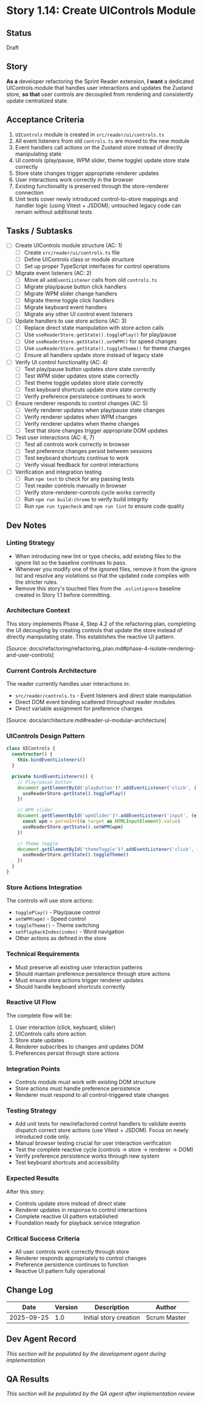 # Story 1.14: Create UIControls Module

## Status
Draft

## Story
**As a** developer refactoring the Sprint Reader extension,
**I want** a dedicated UIControls module that handles user interactions and updates the Zustand store,
**so that** user controls are decoupled from rendering and consistently update centralized state.

## Acceptance Criteria
1. `UIControls` module is created in `src/reader/ui/controls.ts`
2. All event listeners from old `controls.ts` are moved to the new module
3. Event handlers call actions on the Zustand store instead of directly manipulating state
4. UI controls (play/pause, WPM slider, theme toggle) update store state correctly
5. Store state changes trigger appropriate renderer updates
6. User interactions work correctly in the browser
7. Existing functionality is preserved through the store-renderer connection
8. Unit tests cover newly introduced control-to-store mappings and handler logic (using Vitest + JSDOM); untouched legacy code can remain without additional tests

## Tasks / Subtasks
- [ ] Create UIControls module structure (AC: 1)
  - [ ] Create `src/reader/ui/controls.ts` file
  - [ ] Define UIControls class or module structure
  - [ ] Set up proper TypeScript interfaces for control operations
- [ ] Migrate event listeners (AC: 2)
  - [ ] Move all `addEventListener` calls from old `controls.ts`
  - [ ] Migrate play/pause button click handlers
  - [ ] Migrate WPM slider change handlers
  - [ ] Migrate theme toggle click handlers
  - [ ] Migrate keyboard event handlers
  - [ ] Migrate any other UI control event listeners
- [ ] Update handlers to use store actions (AC: 3)
  - [ ] Replace direct state manipulation with store action calls
  - [ ] Use `useReaderStore.getState().togglePlay()` for play/pause
  - [ ] Use `useReaderStore.getState().setWPM()` for speed changes
  - [ ] Use `useReaderStore.getState().toggleTheme()` for theme changes
  - [ ] Ensure all handlers update store instead of legacy state
- [ ] Verify UI control functionality (AC: 4)
  - [ ] Test play/pause button updates store state correctly
  - [ ] Test WPM slider updates store state correctly
  - [ ] Test theme toggle updates store state correctly
  - [ ] Test keyboard shortcuts update store state correctly
  - [ ] Verify preference persistence continues to work
- [ ] Ensure renderer responds to control changes (AC: 5)
  - [ ] Verify renderer updates when play/pause state changes
  - [ ] Verify renderer updates when WPM changes
  - [ ] Verify renderer updates when theme changes
  - [ ] Test that store changes trigger appropriate DOM updates
- [ ] Test user interactions (AC: 6, 7)
  - [ ] Test all controls work correctly in browser
  - [ ] Test preference changes persist between sessions
  - [ ] Test keyboard shortcuts continue to work
  - [ ] Verify visual feedback for control interactions
- [ ] Verification and integration testing
  - [ ] Run `npm test` to check for any passing tests
  - [ ] Test reader controls manually in browser
  - [ ] Verify store-renderer-controls cycle works correctly
  - [ ] Run `npm run build:chrome` to verify build integrity
  - [ ] Run `npm run typecheck` and `npm run lint` to ensure code quality

## Dev Notes
### Linting Strategy
- When introducing new lint or type checks, add existing files to the ignore list so the baseline continues to pass.
- Whenever you modify one of the ignored files, remove it from the ignore list and resolve any violations so that the updated code complies with the stricter rules.
- Remove this story's touched files from the `.eslintignore` baseline created in Story 1.1 before committing.


### Architecture Context
This story implements Phase 4, Step 4.2 of the refactoring plan, completing the UI decoupling by creating controls that update the store instead of directly manipulating state. This establishes the reactive UI pattern.

[Source: docs/refactoring/refactoring_plan.md#phase-4-isolate-rendering-and-user-controls]

### Current Controls Architecture
The reader currently handles user interactions in:
- `src/reader/controls.ts` - Event listeners and direct state manipulation
- Direct DOM event binding scattered throughout reader modules
- Direct variable assignment for preference changes

[Source: docs/architecture.md#reader-ui-modular-architecture]

### UIControls Design Pattern
```typescript
class UIControls {
  constructor() {
    this.bindEventListeners()
  }

  private bindEventListeners() {
    // Play/pause button
    document.getElementById('playButton')?.addEventListener('click', () => {
      useReaderStore.getState().togglePlay()
    })

    // WPM slider
    document.getElementById('wpmSlider')?.addEventListener('input', (e) => {
      const wpm = parseInt((e.target as HTMLInputElement).value)
      useReaderStore.getState().setWPM(wpm)
    })

    // Theme toggle
    document.getElementById('themeToggle')?.addEventListener('click', () => {
      useReaderStore.getState().toggleTheme()
    })
  }
}
```

### Store Actions Integration
The controls will use store actions:
- `togglePlay()` - Play/pause control
- `setWPM(wpm)` - Speed control
- `toggleTheme()` - Theme switching
- `setPlaybackIndex(index)` - Word navigation
- Other actions as defined in the store

### Technical Requirements
- Must preserve all existing user interaction patterns
- Should maintain preference persistence through store actions
- Must ensure store actions trigger renderer updates
- Should handle keyboard shortcuts correctly

### Reactive UI Flow
The complete flow will be:
1. User interaction (click, keyboard, slider)
2. UIControls calls store action
3. Store state updates
4. Renderer subscribes to changes and updates DOM
5. Preferences persist through store actions

### Integration Points
- Controls module must work with existing DOM structure
- Store actions must handle preference persistence
- Renderer must respond to all control-triggered state changes

### Testing Strategy
- Add unit tests for new/refactored control handlers to validate events dispatch correct store actions (use Vitest + JSDOM). Focus on newly introduced code only.
- Manual browser testing crucial for user interaction verification
- Test the complete reactive cycle (controls → store → renderer → DOM)
- Verify preference persistence works through new system
- Test keyboard shortcuts and accessibility

### Expected Results
After this story:
- Controls update store instead of direct state
- Renderer updates in response to control interactions
- Complete reactive UI pattern established
- Foundation ready for playback service integration

### Critical Success Criteria
- All user controls work correctly through store
- Renderer responds appropriately to control changes
- Preference persistence continues to function
- Reactive UI pattern fully operational

## Change Log
| Date | Version | Description | Author |
|------|---------|-------------|--------|
| 2025-09-25 | 1.0 | Initial story creation | Scrum Master |

## Dev Agent Record
*This section will be populated by the development agent during implementation*

## QA Results
*This section will be populated by the QA agent after implementation review*
